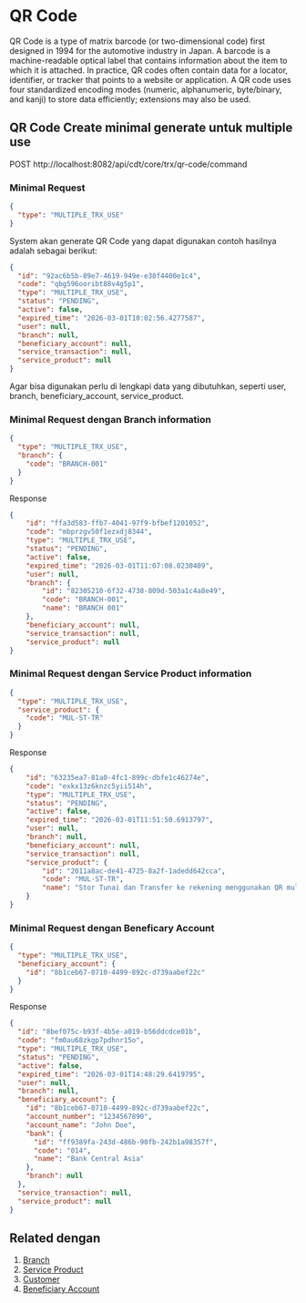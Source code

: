 QR Code
=============================

QR Code is a type of matrix barcode (or two-dimensional code) first designed in 1994 for the automotive industry in Japan. A barcode is a machine-readable optical label that contains information about the item to which it is attached. In practice, QR codes often contain data for a locator, identifier, or tracker that points to a website or application. A QR code uses four standardized encoding modes (numeric, alphanumeric, byte/binary, and kanji) to store data efficiently; extensions may also be used.


## QR Code Create minimal generate untuk multiple use

POST http://localhost:8082/api/cdt/core/trx/qr-code/command

### Minimal Request
```json
{
  "type": "MULTIPLE_TRX_USE"
}
```

System akan generate QR Code yang dapat digunakan
contoh hasilnya adalah sebagai berikut:

```json
{
  "id": "92ac6b5b-89e7-4619-949e-e38f4400e1c4",
  "code": "qbg596ooribt88v4g5p1",
  "type": "MULTIPLE_TRX_USE",
  "status": "PENDING",
  "active": false,
  "expired_time": "2026-03-01T10:02:56.4277587",
  "user": null,
  "branch": null,
  "beneficiary_account": null,
  "service_transaction": null,
  "service_product": null
}
```
Agar bisa digunakan perlu di lengkapi data yang dibutuhkan, seperti user, branch, beneficiary_account, service_product.


### Minimal Request dengan Branch information
```json
{
  "type": "MULTIPLE_TRX_USE",
  "branch": {
    "code": "BRANCH-001"
  }
}
```

Response
```json
{
    "id": "ffa3d583-ffb7-4041-97f9-bfbef1201052",
    "code": "mbprzgv50f1ezxdj8344",
    "type": "MULTIPLE_TRX_USE",
    "status": "PENDING",
    "active": false,
    "expired_time": "2026-03-01T11:07:08.0230409",
    "user": null,
    "branch": {
        "id": "82305210-6f32-4738-809d-503a1c4a8e49",
        "code": "BRANCH-001",
        "name": "BRANCH 001"
    },
    "beneficiary_account": null,
    "service_transaction": null,
    "service_product": null
}
```

### Minimal Request dengan Service Product information

```json
{
  "type": "MULTIPLE_TRX_USE",
  "service_product": {
    "code": "MUL-ST-TR"
  }
}
```

Response

```json
{
    "id": "63235ea7-81a0-4fc1-899c-dbfe1c46274e",
    "code": "exkx13z6knzc5yii514h",
    "type": "MULTIPLE_TRX_USE",
    "status": "PENDING",
    "active": false,
    "expired_time": "2026-03-01T11:51:50.6913797",
    "user": null,
    "branch": null,
    "beneficiary_account": null,
    "service_transaction": null,
    "service_product": {
        "id": "2011a8ac-de41-4725-8a2f-1adedd642cca",
        "code": "MUL-ST-TR",
        "name": "Stor Tunai dan Transfer ke rekening menggunakan QR multiple use"
    }
}
```


### Minimal Request dengan Beneficary Account

```json
{
  "type": "MULTIPLE_TRX_USE",
  "beneficiary_account": {
    "id": "8b1ceb67-0710-4499-892c-d739aabef22c"
  }
}
```

Response

```json
{
  "id": "8bef075c-b93f-4b5e-a019-b56ddcdce01b",
  "code": "fm0au68zkgp7pdhnr15o",
  "type": "MULTIPLE_TRX_USE",
  "status": "PENDING",
  "active": false,
  "expired_time": "2026-03-01T14:48:29.6419795",
  "user": null,
  "branch": null,
  "beneficiary_account": {
    "id": "8b1ceb67-0710-4499-892c-d739aabef22c",
    "account_number": "1234567890",
    "account_name": "John Doe",
    "bank": {
      "id": "ff9389fa-243d-486b-90fb-242b1a98357f",
      "code": "014",
      "name": "Bank Central Asia"
    },
    "branch": null
  },
  "service_transaction": null,
  "service_product": null
}
```


## Related dengan
1. [Branch](../master/branch.md) 
2. [Service Product](../master/service-product.md)
2. [Customer](../master/customer.md)
3. [Beneficiary Account](../master/beneficiary-account.md)